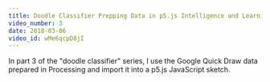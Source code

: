 ```yaml
---
title: Doodle Classifier Prepping Data in p5.js Intelligence and Learning
video_number: 3
date: 2018-03-06
video_id: wMe6qcpD8jI
---
```

In part 3 of the "doodle classifier" series, I use the Google Quick Draw data prepared in Processing and import it into a p5.js JavaScript sketch.
